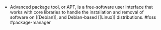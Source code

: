 - Advanced package tool, or APT, is a free-software user interface that works with core libraries to handle the installation and removal of software on [[Debian]], and Debian-based [[Linux]] distributions. #foss #package-manager